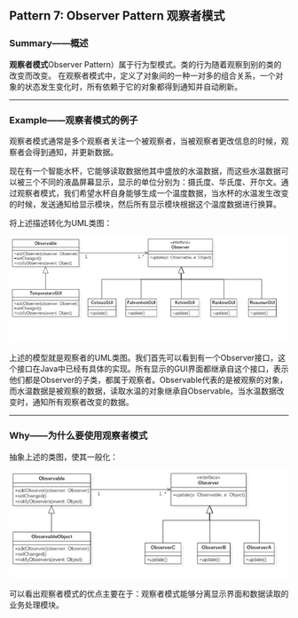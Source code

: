 ## Pattern 7: Observer Pattern  观察者模式

### Summary——概述

**观察者模式**Observer Pattern）属于行为型模式。类的行为随着观察到别的类的改变而改变。
在观察者模式中，定义了对象间的一种一对多的组合关系，一个对象的状态发生变化时，所有依赖于它的对象都得到通知并自动刷新。

---

### Example——观察者模式的例子

观察者模式通常是多个观察者关注一个被观察者，当被观察者更改信息的时候，观察者会得到通知，并更新数据。

现在有一个智能水杯，它能够读取数据他其中盛放的水温数据，而这些水温数据可以被三个不同的液晶屏幕显示，显示的单位分别为：摄氏度、华氏度、开尔文。通过观察者模式，我们希望水杯自身能够生成一个温度数据，当水杯的水温发生改变的时候，发送通知给显示模块，然后所有显示模块根据这个温度数据进行换算。

将上述描述转化为UML类图：

<center>

![图7-1 水杯的观察者模式](https://raw.githubusercontent.com/Jannchie/Software-Design-Pattern-Note/master/Pattern%207%20Observer%20Pattern/7-1.png)

</center>

上述的模型就是观察者的UML类图。我们首先可以看到有一个Observer接口，这个接口在Java中已经有具体的实现。所有显示的GUI界面都继承自这个接口，表示他们都是Observer的子类，都属于观察者。Observable代表的是被观察的对象，而水温数据是被观察的数据，读取水温的对象继承自Observable。当水温数据改变时，通知所有观察者改变的数据。

---

### Why——为什么要使用观察者模式

抽象上述的类图，使其一般化：

![图7-2 一般的观察者模式](https://raw.githubusercontent.com/Jannchie/Software-Design-Pattern-Note/master/Pattern%207%20Observer%20Pattern/7-2.png)

可以看出观察者模式的优点主要在于：观察者模式能够分离显示界面和数据读取的业务处理模块。
